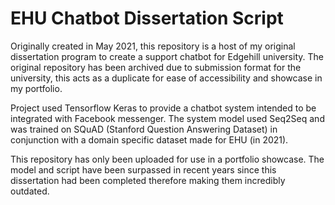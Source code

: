 # EHU Chatbot Dissertation Script
Originally created in May 2021, this repository is a host of my original dissertation program to create a support chatbot for Edgehill university. The original repository has been archived due to submission format for the university, this acts as a duplicate for ease of accessibility and showcase in my portfolio. 

Project used Tensorflow Keras to provide a chatbot system intended to be integrated with Facebook messenger. The system model used Seq2Seq and was trained on SQuAD (Stanford Question Answering Dataset) in conjunction with a domain specific dataset made for EHU (in 2021).

This repository has only been uploaded for use in a portfolio showcase. The model and script have been surpassed in recent years since this dissertation had been completed therefore making them incredibly outdated. 
